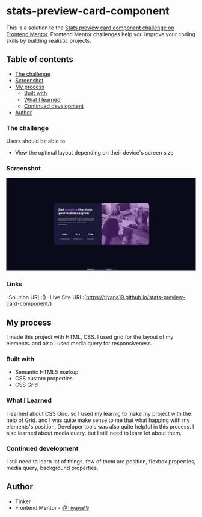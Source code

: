 # stats-preview-card-component
This is a solution to the [Stats preview card component challenge on Frontend Mentor](https://www.frontendmentor.io/challenges/stats-preview-card-component-8JqbgoU62). Frontend Mentor challenges help you improve your coding skills by building realistic projects.

## Table of contents 

  - [The challenge](#the-challenge)
  - [Screenshot](#screenshot)
- [My process](#my-process)
  - [Built with](#built-with)
  - [What I learned](#what-i-learned)
  - [Continued development](#continued-development)
- [Author](#author)

### The challenge

Users should be able to:

- View the optimal layout depending on their device's screen size

### Screenshot 

![Desktop](./images/screenshot.png)

### Links 
-Solution URL:()
-Live Site URL:(https://tiyana19.github.io/stats-preview-card-component/)

## My process 

I made this project with HTML, CSS. I used grid for the layout of my elements. and also I used media query for responsiveness.

### Built with 

- Semantic HTML5 markup 
- CSS custom properties 
- CSS Grid 

### What I Learned 

I learned about CSS Grid. so I used my learnig to make my project with the help of Grid. and I was quite make sense to me that what happing with my elements's position, Developer tools was also quite helpful in this process.
I also learned about media query. but I still need to learn lot about them. 

### Continued development 

I still need to learn lot of things. few of them are position, flexbox properties, media query, background properties.

## Author 

- Tinker 
- Frontend Mentor - [@Tiyana19](https://www.frontendmentor.io/profile/Tiyana19)
















